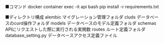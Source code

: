 ■コマンド
docker container exec -it api bash
pip install -r requirements.txt

■ディレクトリ構成
alembic マイグレーション管理フォルダ
cluds データベースのcurd操作フォルダ
models データベースのモデル定義フォルダ
schemas APIにリクエストした際に実行される実関数
routes ルート定義フォルダ
database_setting.py データベースアクセス定義ファイル
